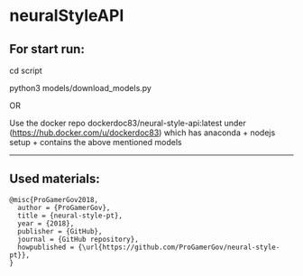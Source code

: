 # neuralStyleAPI

## For start run:

cd script

python3 models/download_models.py

OR

Use the docker repo dockerdoc83/neural-style-api:latest under (https://hub.docker.com/u/dockerdoc83) which has anaconda + nodejs setup + contains the above mentioned models

---

## Used materials:

```
@misc{ProGamerGov2018,
  author = {ProGamerGov},
  title = {neural-style-pt},
  year = {2018},
  publisher = {GitHub},
  journal = {GitHub repository},
  howpublished = {\url{https://github.com/ProGamerGov/neural-style-pt}},
}
```
